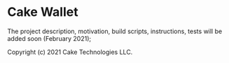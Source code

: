 # Cake Wallet

The project description, motivation, build scripts, instructions, tests will be added soon (February 2021);

Copyright (c) 2021 Cake Technologies LLC.
